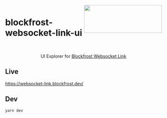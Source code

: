 <img src="https://blockfrost.io/images/logo.svg" width="250" align="right" height="90">

# blockfrost-websocket-link-ui

<br/>

<p align="center">UI Explorer for  <a href="https://github.com/blockfrost/blockfrost-websocket-link">Blockfrost Websocket Link</a> </br></p>

## Live
https://websocket-link.blockfrost.dev/

## Dev
`yarn dev`
